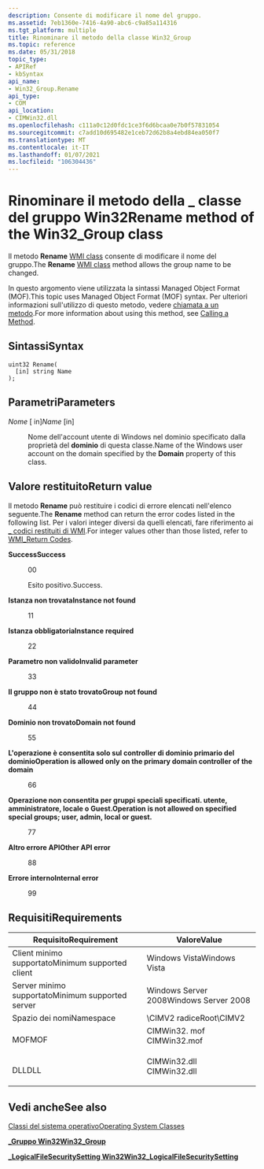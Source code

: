 ```yaml
---
description: Consente di modificare il nome del gruppo.
ms.assetid: 7eb1360e-7416-4a90-abc6-c9a85a114316
ms.tgt_platform: multiple
title: Rinominare il metodo della classe Win32_Group
ms.topic: reference
ms.date: 05/31/2018
topic_type:
- APIRef
- kbSyntax
api_name:
- Win32_Group.Rename
api_type:
- COM
api_location:
- CIMWin32.dll
ms.openlocfilehash: c111a0c12d0fdc1ce3f6d6bcaa0e7b0f57831054
ms.sourcegitcommit: c7add10d695482e1ceb72d62b8a4ebd84ea050f7
ms.translationtype: MT
ms.contentlocale: it-IT
ms.lasthandoff: 01/07/2021
ms.locfileid: "106304436"
---
```

# <a name="rename-method-of-the-win32_group-class"></a><span data-ttu-id="3a653-103">Rinominare il metodo della \_ classe del gruppo Win32</span><span class="sxs-lookup"><span data-stu-id="3a653-103">Rename method of the Win32\_Group class</span></span>

<span data-ttu-id="3a653-104">Il metodo **Rename** [WMI class](/windows/desktop/WmiSdk/retrieving-a-class) consente di modificare il nome del gruppo.</span><span class="sxs-lookup"><span data-stu-id="3a653-104">The **Rename** [WMI class](/windows/desktop/WmiSdk/retrieving-a-class) method allows the group name to be changed.</span></span>

<span data-ttu-id="3a653-105">In questo argomento viene utilizzata la sintassi Managed Object Format (MOF).</span><span class="sxs-lookup"><span data-stu-id="3a653-105">This topic uses Managed Object Format (MOF) syntax.</span></span> <span data-ttu-id="3a653-106">Per ulteriori informazioni sull'utilizzo di questo metodo, vedere [chiamata a un metodo](/windows/desktop/WmiSdk/calling-a-method).</span><span class="sxs-lookup"><span data-stu-id="3a653-106">For more information about using this method, see [Calling a Method](/windows/desktop/WmiSdk/calling-a-method).</span></span>

## <a name="syntax"></a><span data-ttu-id="3a653-107">Sintassi</span><span class="sxs-lookup"><span data-stu-id="3a653-107">Syntax</span></span>


```mof
uint32 Rename(
  [in] string Name
);
```



## <a name="parameters"></a><span data-ttu-id="3a653-108">Parametri</span><span class="sxs-lookup"><span data-stu-id="3a653-108">Parameters</span></span>

<dl> <dt>

<span data-ttu-id="3a653-109">*Nome* \[ in\]</span><span class="sxs-lookup"><span data-stu-id="3a653-109">*Name* \[in\]</span></span>
</dt> <dd>

<span data-ttu-id="3a653-110">Nome dell'account utente di Windows nel dominio specificato dalla proprietà del **dominio** di questa classe.</span><span class="sxs-lookup"><span data-stu-id="3a653-110">Name of the Windows user account on the domain specified by the **Domain** property of this class.</span></span>

</dd> </dl>

## <a name="return-value"></a><span data-ttu-id="3a653-111">Valore restituito</span><span class="sxs-lookup"><span data-stu-id="3a653-111">Return value</span></span>

<span data-ttu-id="3a653-112">Il metodo **Rename** può restituire i codici di errore elencati nell'elenco seguente.</span><span class="sxs-lookup"><span data-stu-id="3a653-112">The **Rename** method can return the error codes listed in the following list.</span></span> <span data-ttu-id="3a653-113">Per i valori integer diversi da quelli elencati, fare riferimento ai [ \_ codici restituiti di WMI](/windows/desktop/WmiSdk/wmi-return-codes).</span><span class="sxs-lookup"><span data-stu-id="3a653-113">For integer values other than those listed, refer to [WMI\_Return Codes](/windows/desktop/WmiSdk/wmi-return-codes).</span></span>

<dl> <dt>

<span data-ttu-id="3a653-114">**Success**</span><span class="sxs-lookup"><span data-stu-id="3a653-114">**Success**</span></span>
</dt> <dd>

<span data-ttu-id="3a653-115">0</span><span class="sxs-lookup"><span data-stu-id="3a653-115">0</span></span>

<span data-ttu-id="3a653-116">Esito positivo.</span><span class="sxs-lookup"><span data-stu-id="3a653-116">Success.</span></span>

</dd> <dt>

<span data-ttu-id="3a653-117">**Istanza non trovata**</span><span class="sxs-lookup"><span data-stu-id="3a653-117">**Instance not found**</span></span>
</dt> <dd>

<span data-ttu-id="3a653-118">1</span><span class="sxs-lookup"><span data-stu-id="3a653-118">1</span></span>

</dd> <dt>

<span data-ttu-id="3a653-119">**Istanza obbligatoria**</span><span class="sxs-lookup"><span data-stu-id="3a653-119">**Instance required**</span></span>
</dt> <dd>

<span data-ttu-id="3a653-120">2</span><span class="sxs-lookup"><span data-stu-id="3a653-120">2</span></span>

</dd> <dt>

<span data-ttu-id="3a653-121">**Parametro non valido**</span><span class="sxs-lookup"><span data-stu-id="3a653-121">**Invalid parameter**</span></span>
</dt> <dd>

<span data-ttu-id="3a653-122">3</span><span class="sxs-lookup"><span data-stu-id="3a653-122">3</span></span>

</dd> <dt>

<span data-ttu-id="3a653-123">**Il gruppo non è stato trovato**</span><span class="sxs-lookup"><span data-stu-id="3a653-123">**Group not found**</span></span>
</dt> <dd>

<span data-ttu-id="3a653-124">4</span><span class="sxs-lookup"><span data-stu-id="3a653-124">4</span></span>

</dd> <dt>

<span data-ttu-id="3a653-125">**Dominio non trovato**</span><span class="sxs-lookup"><span data-stu-id="3a653-125">**Domain not found**</span></span>
</dt> <dd>

<span data-ttu-id="3a653-126">5</span><span class="sxs-lookup"><span data-stu-id="3a653-126">5</span></span>

</dd> <dt>

<span data-ttu-id="3a653-127">**L'operazione è consentita solo sul controller di dominio primario del dominio**</span><span class="sxs-lookup"><span data-stu-id="3a653-127">**Operation is allowed only on the primary domain controller of the domain**</span></span>
</dt> <dd>

<span data-ttu-id="3a653-128">6</span><span class="sxs-lookup"><span data-stu-id="3a653-128">6</span></span>

</dd> <dt>

<span data-ttu-id="3a653-129">**Operazione non consentita per gruppi speciali specificati. utente, amministratore, locale o Guest.**</span><span class="sxs-lookup"><span data-stu-id="3a653-129">**Operation is not allowed on specified special groups; user, admin, local or guest.**</span></span>
</dt> <dd>

<span data-ttu-id="3a653-130">7</span><span class="sxs-lookup"><span data-stu-id="3a653-130">7</span></span>

</dd> <dt>

<span data-ttu-id="3a653-131">**Altro errore API**</span><span class="sxs-lookup"><span data-stu-id="3a653-131">**Other API error**</span></span>
</dt> <dd>

<span data-ttu-id="3a653-132">8</span><span class="sxs-lookup"><span data-stu-id="3a653-132">8</span></span>

</dd> <dt>

<span data-ttu-id="3a653-133">**Errore interno**</span><span class="sxs-lookup"><span data-stu-id="3a653-133">**Internal error**</span></span>
</dt> <dd>

<span data-ttu-id="3a653-134">9</span><span class="sxs-lookup"><span data-stu-id="3a653-134">9</span></span>

</dd> </dl>

## <a name="requirements"></a><span data-ttu-id="3a653-135">Requisiti</span><span class="sxs-lookup"><span data-stu-id="3a653-135">Requirements</span></span>



| <span data-ttu-id="3a653-136">Requisito</span><span class="sxs-lookup"><span data-stu-id="3a653-136">Requirement</span></span> | <span data-ttu-id="3a653-137">Valore</span><span class="sxs-lookup"><span data-stu-id="3a653-137">Value</span></span> |
|-------------------------------------|-----------------------------------------------------------------------------------------|
| <span data-ttu-id="3a653-138">Client minimo supportato</span><span class="sxs-lookup"><span data-stu-id="3a653-138">Minimum supported client</span></span><br/> | <span data-ttu-id="3a653-139">Windows Vista</span><span class="sxs-lookup"><span data-stu-id="3a653-139">Windows Vista</span></span><br/>                                                                |
| <span data-ttu-id="3a653-140">Server minimo supportato</span><span class="sxs-lookup"><span data-stu-id="3a653-140">Minimum supported server</span></span><br/> | <span data-ttu-id="3a653-141">Windows Server 2008</span><span class="sxs-lookup"><span data-stu-id="3a653-141">Windows Server 2008</span></span><br/>                                                          |
| <span data-ttu-id="3a653-142">Spazio dei nomi</span><span class="sxs-lookup"><span data-stu-id="3a653-142">Namespace</span></span><br/>                | <span data-ttu-id="3a653-143">\\CIMV2 radice</span><span class="sxs-lookup"><span data-stu-id="3a653-143">Root\\CIMV2</span></span><br/>                                                                  |
| <span data-ttu-id="3a653-144">MOF</span><span class="sxs-lookup"><span data-stu-id="3a653-144">MOF</span></span><br/>                      | <dl> <span data-ttu-id="3a653-145"><dt>CIMWin32. mof</dt></span><span class="sxs-lookup"><span data-stu-id="3a653-145"><dt>CIMWin32.mof</dt></span></span> </dl> |
| <span data-ttu-id="3a653-146">DLL</span><span class="sxs-lookup"><span data-stu-id="3a653-146">DLL</span></span><br/>                      | <dl> <span data-ttu-id="3a653-147"><dt>CIMWin32.dll</dt></span><span class="sxs-lookup"><span data-stu-id="3a653-147"><dt>CIMWin32.dll</dt></span></span> </dl> |



## <a name="see-also"></a><span data-ttu-id="3a653-148">Vedi anche</span><span class="sxs-lookup"><span data-stu-id="3a653-148">See also</span></span>

<dl> <dt>

<span data-ttu-id="3a653-149">[Classi del sistema operativo](/previous-versions//aa392727(v=vs.85))</span><span class="sxs-lookup"><span data-stu-id="3a653-149">[Operating System Classes](/previous-versions//aa392727(v=vs.85))</span></span>
</dt> <dt>

[<span data-ttu-id="3a653-150">**\_Gruppo Win32**</span><span class="sxs-lookup"><span data-stu-id="3a653-150">**Win32\_Group**</span></span>](win32-group.md)
</dt> <dt>

[<span data-ttu-id="3a653-151">**\_LogicalFileSecuritySetting Win32**</span><span class="sxs-lookup"><span data-stu-id="3a653-151">**Win32\_LogicalFileSecuritySetting**</span></span>](/previous-versions/windows/desktop/secrcw32prov/win32-logicalfilesecuritysetting)
</dt> </dl>

 


